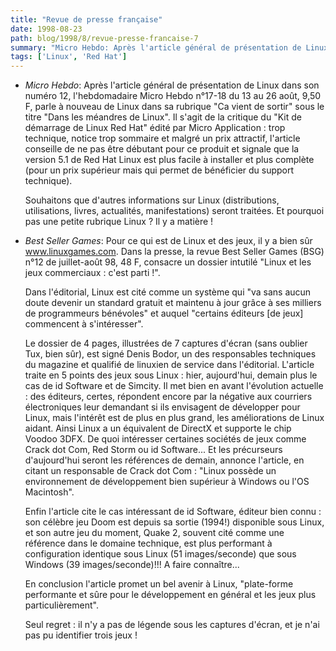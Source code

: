 ```yaml
---
title: "Revue de presse française"
date: 1998-08-23
path: blog/1998/8/revue-presse-francaise-7
summary: "Micro Hebdo: Après l'article général de présentation de Linux dans son numéro 12, l'hebdomadaire Micro Hebdo n°17-18 du 13 au 26 août, 9,50 F, parle à nouveau de Linux dans sa rubrique \"Ca vient de sortir\" sous le titre \"Dans les méandres de Linux\"."
tags: ['Linux', 'Red Hat']
---
```


<UL>

<LI>
<P>
<EM>Micro Hebdo</EM>:
Après l'article général de présentation de Linux dans son numéro 12,
l'hebdomadaire Micro Hebdo n°17-18 du 13 au 26 août, 9,50 F, parle à
nouveau de Linux dans sa rubrique "Ca vient de sortir" sous le titre
"Dans les méandres de Linux". Il s'agit de la critique du "Kit de
démarrage de Linux Red Hat" édité par Micro Application : trop
technique, notice trop sommaire et malgré un prix attractif, l'article
conseille de ne pas être débutant pour ce produit et signale que la
version 5.1 de Red Hat Linux est plus facile à installer et plus
complète (pour un prix supérieur mais qui permet de bénéficier du
support technique).
</P>
<P>
Souhaitons que d'autres informations sur Linux (distributions,
utilisations, livres, actualités, manifestations) seront traitées. Et
pourquoi pas une petite rubrique Linux ? Il y a matière !
</P>


<LI>
<P>
<EM>Best Seller Games</EM>:
Pour ce qui est de Linux et des jeux, il y a bien sûr
<A HREF="http://www.linuxgames.com/">www.linuxgames.com</A>.
Dans la presse, la revue Best Seller Games
(BSG) n°12 de juillet-août 98, 48 F, consacre un dossier intutilé "Linux
et les jeux commerciaux : c'est parti !".
</P>

<P>
Dans l'éditorial, Linux est cité comme un système qui "va sans aucun
doute devenir un standard gratuit et maintenu à jour grâce à ses
milliers de programmeurs bénévoles" et auquel "certains éditeurs [de
jeux] commencent à s'intéresser".
</P>

<P>
Le dossier de 4 pages, illustrées de 7 captures d'écran (sans oublier
Tux, bien sûr), est signé Denis Bodor, un des responsables techniques du
magazine et qualifié de linuxien de service dans l'éditorial.
L'article traite en 5 points des jeux sous Linux : hier, aujourd'hui,
demain plus le cas de id Software et de Simcity. Il met bien en avant
l'évolution actuelle : des éditeurs, certes, répondent encore par la
négative aux courriers électroniques leur demandant si ils envisagent de
développer pour Linux, mais l'intérêt est de plus en plus grand, les
améliorations de Linux aidant. Ainsi Linux a un équivalent de DirectX et
supporte le chip Voodoo 3DFX. De quoi intéresser certaines sociétés de
jeux comme Crack dot Com, Red Storm ou id Software... Et les précurseurs
d'aujourd'hui seront les références de demain, annonce l'article, en
citant un responsable de Crack dot Com : "Linux possède un environnement
de développement bien supérieur à Windows ou l'OS Macintosh".
</P>

<P>
Enfin l'article cite le cas intéressant de id Software, éditeur bien
connu : son célèbre jeu Doom est depuis sa sortie (1994!) disponible
sous Linux, et son autre jeu du moment, Quake 2, souvent cité comme une
référence dans le domaine technique, est plus performant à configuration
identique sous Linux (51 images/seconde) que sous Windows (39
images/seconde)!!! A faire connaître...
</P>

<P>
En conclusion l'article promet un bel avenir à Linux, "plate-forme
performante et sûre pour le développement en général et les jeux plus
particulièrement".
</P>

<P>
Seul regret : il n'y a pas de légende sous les captures d'écran, et je
n'ai pas pu identifier trois jeux !
</P>


</UL>


